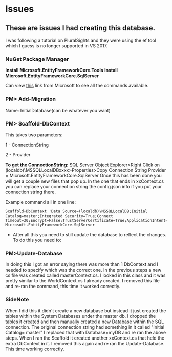 # Issues

## These are issues I had creating this database.
I was following a tutorial on PluralSights and they were using the ef tool which I guess is no longer supported in VS 2017. 




### NuGet Package Manager
**Install Microsoft.EntityFrameworkCore.Tools**
**Install Microsoft.EntityFrameworkCore.SqlServer**

Can view [this](https://docs.microsoft.com/en-us/ef/core/miscellaneous/cli/powershell) link from Microsoft to see all the commands available.

### PM> Add-Migration
Name: InitialDatabase(can be whatever you want)

### PM> Scaffold-DbContext
This takes two parameters:

1 - ConnectionString

2 - Provider

**To get the ConnectionString:**
SQL Server Object Explorer>Right Click on (localdb)\MSSQLLocalDBxxxx>Properties>Copy Connection String
Provider = Microsoft.EntityFrameworkCore.SqlServer
Once this has been done you will get a couple new files that pop up. In the one that ends in xxContext.cs you can replace your connection string the config.json info if you put your connection string there.

Example command all in one line:
```console
Scaffold-DbContext 'Data Source=(localdb)\MSSQLLocalDB;Initial Catalog=master;Integrated Security=True;Connect Timeout=30;Encrypt=False;TrustServerCertificate=True;ApplicationIntent=ReadWrite;MultiSubnetFailover=False' Microsoft.EntityFrameworkCore.SqlServer
```
* After all this you need to still update the database to reflect the changes. To do this you need to:

### PM>Update-Database
In doing this I got an error saying there was more than 1 DbContext and I needed to specify which was the correct one. In the previous steps a new cs file was created called masterContext.cs. I looked in this class and it was pretty similar to the WorldContext.cs I already created. I removed this file and re-ran the command, this time it worked correctly.

### SideNote
When I did this it didn't create a new database but instead it just created the tables within the System Databases under the master db. I dropped the tables it created and then manually created a new Database within the SQL connection. The original connection string had something in it called "Initial Catalog= master" I replaced that with Database=myDB and re ran the above steps. 
When I ran the Scaffold it created another xxContext.cs that held the extra DbContext in it. I removed this again and re ran the Update-Database. This time working correctly.
